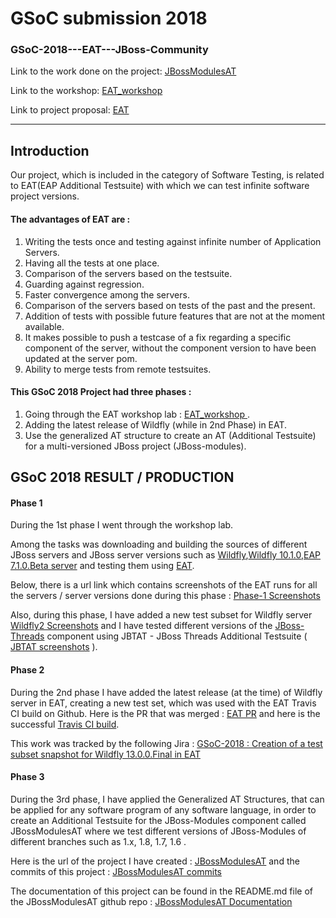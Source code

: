 GSoC submission 2018 
===================

### GSoC-2018---EAT---JBoss-Community

Link to the  work done on the project: [JBossModulesAT](https://github.com/koderproxy/JBossModulesAT)

Link to the workshop: [EAT_workshop ](https://www.dropbox.com/s/bebhyd1iz7cg1i2/EAT_WORKSHOP.odt?dl=0)

Link to project proposal: [EAT](https://summerofcode.withgoogle.com/projects/#5384917089779712)

----------

Introduction
-------------

Our project, which is included in the category of Software Testing, is related to EAT(EAP Additional Testsuite) with which we can test infinite software project versions. 


#### The advantages of EAT are :

1. Writing the tests once and testing against infinite number of Application Servers.
2. Having all the tests at one place.
3. Comparison of the servers based on the testsuite.
4. Guarding against regression.
5. Faster convergence among the servers.
6. Comparison of the servers based on tests of the past and the present.
7. Addition of tests with possible future features that are not at the moment available.
8. It makes possible to push a testcase of a fix regarding a specific component of the server, without the component version to have been updated at the server pom.
9. Ability to merge tests from remote testsuites.


#### This GSoC 2018 Project had three phases :

1. Going through the EAT workshop lab : [EAT_workshop ](https://www.dropbox.com/s/bebhyd1iz7cg1i2/EAT_WORKSHOP.odt?dl=0) .
2. Adding the latest release of Wildfly (while in 2nd Phase) in EAT.
3. Use the generalized AT structure to create an AT (Additional Testsuite) for a multi-versioned JBoss project (JBoss-modules).


GSoC 2018 RESULT / PRODUCTION
------------------------------

#### Phase 1

During the 1st phase I went through the workshop lab. 

Among the tasks was downloading and building the sources of different JBoss servers and JBoss server versions such as [Wildfly](https://github.com/wildfly/wildfly),[Wildfly 10.1.0](https://github.com/wildfly/wildfly/releases/tag/10.1.0.Final),[EAP 7.1.0.Beta server](https://developers.redhat.com/products/eap/download/) and testing them using [EAT](https://github.com/jboss-set/eap-additional-testsuite). 

Below, there is a url link which contains screenshots of the EAT runs for all the servers / server versions done during this phase :
[Phase-1 Screenshots](https://www.dropbox.com/sh/32zaykvtav3im3w/AAAcaovgOW8fOlE7Wtz7ZS1xa?dl=0)

Also, during this phase, I have added a new test subset for Wildfly server [Wildfly2 Screenshots](https://www.dropbox.com/sh/xyza30llr2se3pk/AABr2Qcxdcx6IlmZbXyA1xEha?dl=0) and I have tested different versions of the [JBoss-Threads](https://github.com/jbossas/jboss-threads) component using JBTAT - JBoss Threads Additional Testsuite ( [JBTAT screenshots]( https://www.dropbox.com/sh/dqffo0niy5x6esg/AAB0GMKmiL4XInXT-Z_dyawLa?dl=0) ).



#### Phase 2

During the 2nd phase I have added the latest release (at the time) of Wildfly server in EAT, creating a new test set, which was used with the EAT Travis CI build on Github.  Here is the PR that was merged : [EAT PR](https://github.com/jboss-set/eap-additional-testsuite/pull/41) and here is the successful [Travis CI build](https://travis-ci.org/jboss-set/eap-additional-testsuite/builds/405257910).

This work was tracked by the following Jira : [GSoC-2018 : Creation of a test subset snapshot for Wildfly 13.0.0.Final in EAT](https://issues.jboss.org/browse/WFLY-10560)



#### Phase 3

During the 3rd phase, I have applied the  Generalized AT Structures, that can be applied for any software program of any software language, in order to create an Additional Testsuite for the JBoss-Modules component called JBossModulesAT where we test different versions of JBoss-Modules of different branches such as 1.x, 1.8, 1.7, 1.6 .

Here is the url of the project I have created : [JBossModulesAT](https://github.com/koderproxy/JBossModulesAT) 
and the commits of this project :  [JBossModulesAT commits](https://github.com/koderproxy/JBossModulesAT/commits/master)

The documentation of this project can be found in the README.md file of the JBossModulesAT github repo : [JBossModulesAT Documentation](https://github.com/jboss-set/eap-additional-testsuite/blob/master/README.md) 







